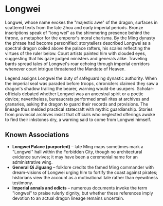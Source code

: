 # Longwei

Longwei, whose name evokes the "majestic awe" of the dragon, surfaces in scattered texts from the late Zhou and early imperial periods. Bronze inscriptions speak of "long wei" as the shimmering presence behind the throne, a metaphor for the emperor's moral charisma. By the Ming dynasty the phrase had become personified: storytellers described Longwei as a spectral dragon coiled above the palace rafters, his scales reflecting the virtues of the ruler below. Court artists painted him with clouded eyes, suggesting that his gaze judged ministers and generals alike. Traveling bards spread tales of Longwei's roar echoing through imperial corridors whenever court intrigue threatened the Mandate of Heaven.

Legend assigns Longwei the duty of safeguarding dynastic authority. When the imperial seal was paraded before troops, chroniclers claimed they saw a dragon's shadow trailing the bearer, warning would-be usurpers. Scholar-officials debated whether Longwei was an ancestral spirit or a poetic device; nevertheless, bureaucrats performed small rites at archives and granaries, asking the dragon to guard their records and provisions. The lineage thus melded practical statecraft with mythic guardianship. Stories from provincial archives insist that officials who neglected offerings awoke to find their inkstones dry, a warning said to come from Longwei himself.

## Known Associations

- **Longwei Palace (purported)** – late Ming maps sometimes mark a "Longwei" hall within the Forbidden City, though no architectural evidence survives; it may have been a ceremonial name for an administrative wing.
- **General Qi Jiguang** – folklore credits the famed Ming commander with dream-visions of Longwei urging him to fortify the coast against pirates; historians view the account as a motivational tale rather than eyewitness testimony.
- **Imperial annals and edicts** – numerous documents invoke the term "longwei" to praise rulerly dignity, but whether these references imply devotion to an actual dragon lineage remains uncertain.

